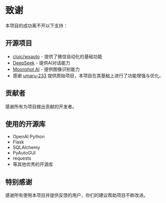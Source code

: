 # 致谢

本项目的成功离不开以下支持：

## 开源项目

- [cluic/wxauto](https://github.com/cluic/wxauto) - 提供了微信自动化的基础功能
- [DeepSeek](https://platform.deepseek.com/) - 提供AI对话能力
- [Moonshot AI](https://platform.moonshot.cn/) - 提供图像识别能力
- 感谢 [umaru-233](https://github.com/umaru-233) 提供原始项目，本项目在其基础上进行了功能增强与优化。

## 贡献者

感谢所有为项目做出贡献的开发者。

## 使用的开源库

- OpenAI Python
- Flask
- SQLAlchemy
- PyAutoGUI
- requests
- 等其他优秀的开源库

## 特别感谢

感谢所有使用本项目并提供反馈的用户，你们的建议帮助项目不断改进。
